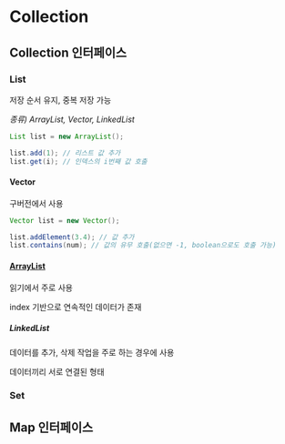 # Collection

## Collection 인터페이스
### List
저장 순서 유지, 중복 저장 가능

*종류) ArrayList, Vector, LinkedList*
```java
List list = new ArrayList();

list.add(1); // 리스트 값 추가
list.get(i); // 인덱스의 i번째 값 호출
```
#### Vector
구버전에서 사용
```java
Vector list = new Vector();

list.addElement(3.4); // 값 추가
list.contains(num); // 값의 유무 호출(없으면 -1, boolean으로도 호출 가능)
```
#### [ArrayList](20230802/ArrayList.md)
읽기에서 주로 사용

index 기반으로 연속적인 데이터가 존재

##### *LinkedList*
데이터를 추가, 삭제 작업을 주로 하는 경우에 사용

데이터끼리 서로 연결된 형태
### Set

## Map 인터페이스
